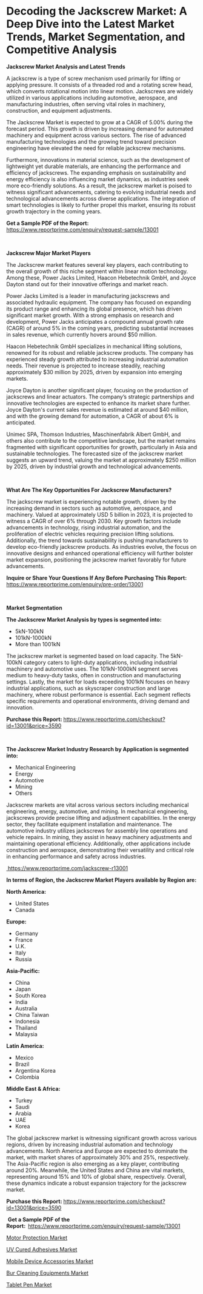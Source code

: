 <p><h1>Decoding the Jackscrew Market: A Deep Dive into the Latest Market Trends, Market Segmentation, and Competitive Analysis</h1></p><p><strong>Jackscrew Market Analysis and Latest Trends</strong></p>
<p><p>A jackscrew is a type of screw mechanism used primarily for lifting or applying pressure. It consists of a threaded rod and a rotating screw head, which converts rotational motion into linear motion. Jackscrews are widely utilized in various applications including automotive, aerospace, and manufacturing industries, often serving vital roles in machinery, construction, and equipment adjustments.</p><p>The Jackscrew Market is expected to grow at a CAGR of 5.00% during the forecast period. This growth is driven by increasing demand for automated machinery and equipment across various sectors. The rise of advanced manufacturing technologies and the growing trend toward precision engineering have elevated the need for reliable jackscrew mechanisms.</p><p>Furthermore, innovations in material science, such as the development of lightweight yet durable materials, are enhancing the performance and efficiency of jackscrews. The expanding emphasis on sustainability and energy efficiency is also influencing market dynamics, as industries seek more eco-friendly solutions. As a result, the jackscrew market is poised to witness significant advancements, catering to evolving industrial needs and technological advancements across diverse applications. The integration of smart technologies is likely to further propel this market, ensuring its robust growth trajectory in the coming years.</p></p>
<p><strong>Get a Sample PDF of the Report:&nbsp;</strong> <a href="https://www.reportprime.com/enquiry/request-sample/13001">https://www.reportprime.com/enquiry/request-sample/13001</a></p>
<p>&nbsp;</p>
<p><strong>Jackscrew Major Market Players</strong></p>
<p><p>The Jackscrew market features several key players, each contributing to the overall growth of this niche segment within linear motion technology. Among these, Power Jacks Limited, Haacon Hebetechnik GmbH, and Joyce Dayton stand out for their innovative offerings and market reach.</p><p>Power Jacks Limited is a leader in manufacturing jackscrews and associated hydraulic equipment. The company has focused on expanding its product range and enhancing its global presence, which has driven significant market growth. With a strong emphasis on research and development, Power Jacks anticipates a compound annual growth rate (CAGR) of around 5% in the coming years, predicting substantial increases in sales revenue, which currently hovers around $50 million.</p><p>Haacon Hebetechnik GmbH specializes in mechanical lifting solutions, renowned for its robust and reliable jackscrew products. The company has experienced steady growth attributed to increasing industrial automation needs. Their revenue is projected to increase steadily, reaching approximately $30 million by 2025, driven by expansion into emerging markets.</p><p>Joyce Dayton is another significant player, focusing on the production of jackscrews and linear actuators. The company’s strategic partnerships and innovative technologies are expected to enhance its market share further. Joyce Dayton's current sales revenue is estimated at around $40 million, and with the growing demand for automation, a CAGR of about 6% is anticipated.</p><p>Unimec SPA, Thomson Industries, Maschinenfabrik Albert GmbH, and others also contribute to the competitive landscape, but the market remains fragmented with significant opportunities for growth, particularly in Asia and sustainable technologies. The forecasted size of the jackscrew market suggests an upward trend, valuing the market at approximately $250 million by 2025, driven by industrial growth and technological advancements.</p></p>
<p>&nbsp;</p>
<p><strong>What Are The Key Opportunities For Jackscrew Manufacturers?</strong></p>
<p><p>The jackscrew market is experiencing notable growth, driven by the increasing demand in sectors such as automotive, aerospace, and machinery. Valued at approximately USD 5 billion in 2023, it is projected to witness a CAGR of over 6% through 2030. Key growth factors include advancements in technology, rising industrial automation, and the proliferation of electric vehicles requiring precision lifting solutions. Additionally, the trend towards sustainability is pushing manufacturers to develop eco-friendly jackscrew products. As industries evolve, the focus on innovative designs and enhanced operational efficiency will further bolster market expansion, positioning the jackscrew market favorably for future advancements.</p></p>
<p><strong>Inquire or Share Your Questions If Any Before Purchasing This Report:</strong> <a href="https://www.reportprime.com/enquiry/pre-order/13001">https://www.reportprime.com/enquiry/pre-order/13001</a></p>
<p>&nbsp;</p>
<p><strong>Market Segmentation</strong></p>
<p><strong>The Jackscrew Market Analysis by types is segmented into:</strong></p>
<p><ul><li>5kN-100kN</li><li>101kN-1000kN</li><li>More than 1001kN</li></ul></p>
<p><p>The jackscrew market is segmented based on load capacity. The 5kN-100kN category caters to light-duty applications, including industrial machinery and automotive uses. The 101kN-1000kN segment serves medium to heavy-duty tasks, often in construction and manufacturing settings. Lastly, the market for loads exceeding 1001kN focuses on heavy industrial applications, such as skyscraper construction and large machinery, where robust performance is essential. Each segment reflects specific requirements and operational environments, driving demand and innovation.</p></p>
<p><strong>Purchase this Report:&nbsp;</strong><a href="https://www.reportprime.com/checkout?id=13001&price=3590">https://www.reportprime.com/checkout?id=13001&price=3590</a></p>
<p>&nbsp;</p>
<p><strong>The Jackscrew Market Industry Research by Application is segmented into:</strong></p>
<p><ul><li>Mechanical Engineering</li><li>Energy</li><li>Automotive</li><li>Mining</li><li>Others</li></ul></p>
<p><p>Jackscrew markets are vital across various sectors including mechanical engineering, energy, automotive, and mining. In mechanical engineering, jackscrews provide precise lifting and adjustment capabilities. In the energy sector, they facilitate equipment installation and maintenance. The automotive industry utilizes jackscrews for assembly line operations and vehicle repairs. In mining, they assist in heavy machinery adjustments and maintaining operational efficiency. Additionally, other applications include construction and aerospace, demonstrating their versatility and critical role in enhancing performance and safety across industries.</p></p>
<p><a href="https://www.reportprime.com/jackscrew-r13001">&nbsp;https://www.reportprime.com/jackscrew-r13001</a></p>
<p><strong>In terms of Region, the Jackscrew Market Players available by Region are:</strong></p>
<p>
    <p> <strong> North America: </strong>
        <ul>
            <li>United States</li>
            <li>Canada</li>
        </ul>
        </p> 
    <p> <strong> Europe: </strong>
        <ul>
            <li>Germany</li>
            <li>France</li>
            <li>U.K.</li>
            <li>Italy</li>
            <li>Russia</li>
        </ul>
        </p> 
    <p> <strong> Asia-Pacific: </strong>
        <ul>
            <li>China</li>
            <li>Japan</li>
            <li>South Korea</li>
            <li>India</li>
            <li>Australia</li>
            <li>China Taiwan</li>
            <li>Indonesia</li>
            <li>Thailand</li>
            <li>Malaysia</li>
        </ul>
        </p> 
    <p> <strong> Latin America: </strong>
        <ul>
            <li>Mexico</li>
            <li>Brazil</li>
            <li>Argentina Korea</li>
            <li>Colombia</li>
        </ul>
        </p> 
    <p> <strong> Middle East & Africa: </strong>
        <ul>
            <li>Turkey</li>
            <li>Saudi</li>
            <li>Arabia</li>
            <li>UAE</li>
            <li>Korea</li>
        </ul>
    </p>
    </p>
<p><p>The global jackscrew market is witnessing significant growth across various regions, driven by increasing industrial automation and technology advancements. North America and Europe are expected to dominate the market, with market shares of approximately 30% and 25%, respectively. The Asia-Pacific region is also emerging as a key player, contributing around 20%. Meanwhile, the United States and China are vital markets, representing around 15% and 10% of global share, respectively. Overall, these dynamics indicate a robust expansion trajectory for the jackscrew market.</p></p>
<p><strong>Purchase this Report: </strong><a href="https://www.reportprime.com/checkout?id=13001&price=3590">https://www.reportprime.com/checkout?id=13001&price=3590</a></p>
<p>&nbsp;<strong>Get a Sample PDF of the Report:&nbsp;&nbsp;</strong><a href="https://www.reportprime.com/enquiry/request-sample/13001">https://www.reportprime.com/enquiry/request-sample/13001</a></p>
<p><strong></strong></p>
<p><p><a href="https://github.com/AlisaRowe24/Market-Research-Report-List-1/blob/main/motor-protection-market.md">Motor Protection Market</a></p><p><a href="https://medium.com/@kimvicki3211/uv-cured-adhesives-market-a-global-and-regional-analysis-focus-on-region-country-level-d693a6469feb">UV Cured Adhesives Market</a></p><p><a href="https://www.linkedin.com/pulse/mobile-device-accessories-market-size-share-growth-analysis-rhlbc?trackingId=ogwEN80dTRiZZz3LPR8hLA%3D%3D">Mobile Device Accessories Market</a></p><p><a href="https://issuu.com/reportprime-2/docs/bur-cleaning-equipments-market-size_f4a52cb03a1fda">Bur Cleaning Equipments Market</a></p><p><a href="https://medium.com/@felipestehr/global-market-pulse-trends-and-growth-analysis-in-tablet-pen-market-forecasted-for-period-from-ed1051f5334a">Tablet Pen Market</a></p></p>